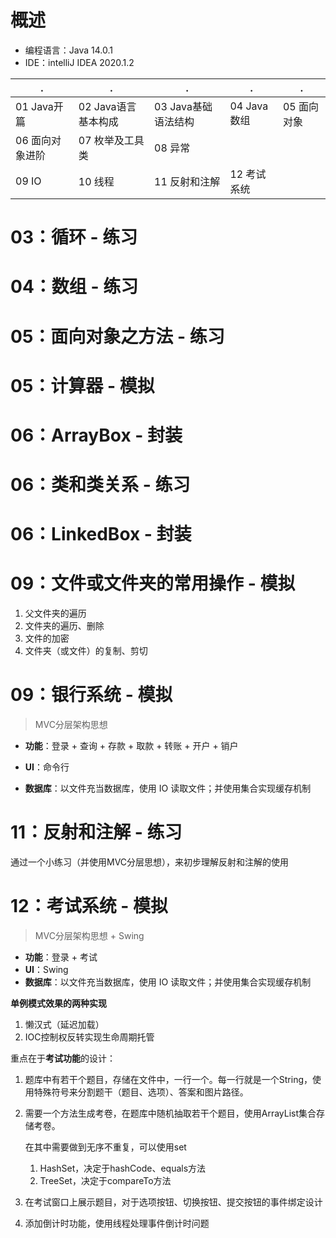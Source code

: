# 概述

- 编程语言：Java 14.0.1
- IDE：intelliJ IDEA 2020.1.2

| .                | .                    | .                    | .            | .            |
| ---------------- | -------------------- | -------------------- | ------------ | ------------ |
| 01  Java开篇     | 02  Java语言基本构成 | 03  Java基础语法结构 | 04  Java数组 | 05  面向对象 |
| 06  面向对象进阶 | 07  枚举及工具类     | 08 异常              |              |              |
| 09  IO           | 10  线程             | 11  反射和注解       | 12  考试系统 |              |

# 03：循环 - 练习



# 04：数组 - 练习



# 05：面向对象之方法 - 练习



# 05：计算器 - 模拟



# 06：ArrayBox - 封装



# 06：类和类关系 - 练习



# 06：LinkedBox - 封装



# 09：文件或文件夹的常用操作 - 模拟

1. 父文件夹的遍历
2. 文件夹的遍历、删除
3. 文件的加密
4. 文件夹（或文件）的复制、剪切

# 09：银行系统 - 模拟

> MVC分层架构思想

- **功能**：登录 + 查询 + 存款  + 取款 + 转账 + 开户 + 销户

- **UI**：命令行

- **数据库**：以文件充当数据库，使用 IO 读取文件；并使用集合实现缓存机制

# 11：反射和注解 - 练习

通过一个小练习（并使用MVC分层思想），来初步理解反射和注解的使用

# 12：考试系统 - 模拟

> MVC分层架构思想 + Swing

- **功能**：登录 + 考试
- **UI**：Swing
- **数据库**：以文件充当数据库，使用 IO 读取文件；并使用集合实现缓存机制

**单例模式效果的两种实现**

1. 懒汉式（延迟加载）
2. IOC控制权反转实现生命周期托管

重点在于**考试功能**的设计：

1. 题库中有若干个题目，存储在文件中，一行一个。每一行就是一个String，使用特殊符号来分割题干（题目、选项）、答案和图片路径。

2. 需要一个方法生成考卷，在题库中随机抽取若干个题目，使用ArrayList集合存储考卷。

   在其中需要做到无序不重复，可以使用set

   1. HashSet，决定于hashCode、equals方法
   2. TreeSet，决定于compareTo方法

3. 在考试窗口上展示题目，对于选项按钮、切换按钮、提交按钮的事件绑定设计

4. 添加倒计时功能，使用线程处理事件倒计时问题

